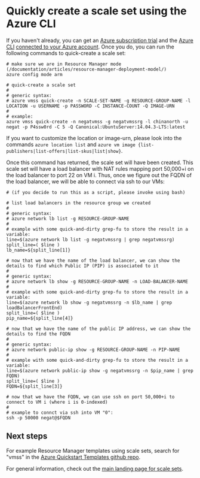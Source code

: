 <properties
	pageTitle="Scale sets CLI quick create | Azure"
	description="Deploy scale sets using CLI quick create."
	keywords="virtual machine scale sets" 
	services="virtual-machine-scale-sets"
	documentationCenter=""
	authors="gatneil"
	manager="madhana"
	editor="tysonn"
	tags="azure-resource-manager" />

<tags
	ms.service="virtual-machine-linux"
	ms.workload="infrastructure-services"
	ms.tgt_pltfrm="vm-linux"
	ms.devlang="na"
	ms.topic="article"
	ms.date="03/31/2016"
	wacn.date=""
	ms.author="gatneil"/>

# Quickly create a scale set using the Azure CLI

If you haven't already, you can get an [Azure subscription trial](/pricing/1rmb-trial/) and the [Azure CLI](/documentation/articles/xplat-cli-install/) [connected to your Azure account](/documentation/articles/xplat-cli-connect/). Once you do, you can run the following commands to quick-create a scale set:


    # make sure we are in Resource Manager mode (/documentation/articles/resource-manager-deployment-model/)
    azure config mode arm

    # quick-create a scale set
    #
    # generic syntax:
    # azure vmss quick-create -n SCALE-SET-NAME -g RESOURCE-GROUP-NAME -l LOCATION -u USERNAME -p PASSWORD -C INSTANCE-COUNT -Q IMAGE-URN
    #
    # example:
    azure vmss quick-create -n negatvmss -g negatvmssrg -l chinanorth -u negat -p P4ssw0rd -C 5 -Q Canonical:UbuntuServer:14.04.3-LTS:latest

If you want to customize the location or image-urn, please look into the commands `azure location list` and `azure vm image {list-publishers|list-offers|list-skus|list|show}`.

Once this command has returned, the scale set will have been created. This scale set will have a load balancer with NAT rules mapping port 50,000+i on the load balancer to port 22 on VM i. Thus, once we figure out the FQDN of the load balancer, we will be able to connect via ssh to our VMs:

    # (if you decide to run this as a script, please invoke using bash)

    # list load balancers in the resource group we created
    #
    # generic syntax:
    # azure network lb list -g RESOURCE-GROUP-NAME
    #
    # example with some quick-and-dirty grep-fu to store the result in a variable:
    line=$(azure network lb list -g negatvmssrg | grep negatvmssrg)
    split_line=( $line )
    lb_name=${split_line[1]}

    # now that we have the name of the load balancer, we can show the details to find which Public IP (PIP) is associated to it
    #
    # generic syntax:
    # azure network lb show -g RESOURCE-GROUP-NAME -n LOAD-BALANCER-NAME
    #
    # example with some quick-and-dirty grep-fu to store the result in a variable:
    line=$(azure network lb show -g negatvmssrg -n $lb_name | grep loadBalancerFrontEnd)
    split_line=( $line )
    pip_name=${split_line[4]}

    # now that we have the name of the public IP address, we can show the details to find the FQDN
    #
    # generic syntax:
    # azure network public-ip show -g RESOURCE-GROUP-NAME -n PIP-NAME
    #
    # example with some quick-and-dirty grep-fu to store the result in a variable:
    line=$(azure network public-ip show -g negatvmssrg -n $pip_name | grep FQDN)
    split_line=( $line )
    FQDN=${split_line[3]}

    # now that we have the FQDN, we can use ssh on port 50,000+i to connect to VM i (where i is 0-indexed)
    #
    # example to connct via ssh into VM "0":
    ssh -p 50000 negat@$FQDN

## Next steps

For example Resource Manager templates using scale sets, search for "vmss" in the [Azure Quickstart Templates github repo](https://github.com/Azure/azure-quickstart-templates).

For general information, check out the [main landing page for scale sets](/home/features/virtual-machine-scale-sets/).

